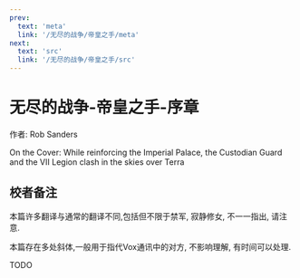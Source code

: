 ```yaml
---
prev:
  text: 'meta'
  link: '/无尽的战争/帝皇之手/meta'
next:
  text: 'src'
  link: '/无尽的战争/帝皇之手/src'
---
```


# 无尽的战争-帝皇之手-序章

作者: Rob Sanders

On the Cover: While reinforcing the Imperial Palace, the Custodian Guard and the VII Legion clash in the skies over Terra

## 校者备注

本篇许多翻译与通常的翻译不同,包括但不限于禁军, 寂静修女, 不一一指出, 请注意.

本篇存在多处斜体,一般用于指代Vox通讯中的对方, 不影响理解, 有时间可以处理.

TODO
